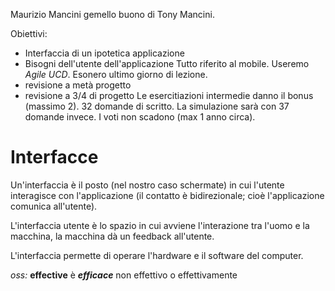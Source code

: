 Maurizio Mancini gemello buono di Tony Mancini.

Obiettivi:
- Interfaccia di un ipotetica applicazione 
- Bisogni dell'utente dell'applicazione
Tutto riferito al mobile.
Useremo *Agile UCD*. Esonero ultimo giorno di lezione. 
- revisione a metà progetto
- revisione a 3/4 di progetto
Le esercitiazioni intermedie danno il bonus (massimo 2). 32 domande di scritto.
La simulazione sarà con 37 domande invece. I voti non scadono (max 1 anno circa).

# Interfacce
Un'interfaccia è il posto (nel nostro caso schermate) in cui l'utente interagisce con l'applicazione (il contatto è bidirezionale; cioè l'applicazione comunica all'utente).

L'interfaccia utente è lo spazio in cui avviene l'interazione tra l'uomo e la macchina, la macchina dà un feedback all'utente.

L'interfaccia permette di operare l'hardware e il software del computer.

*oss:* **effective** è ***efficace*** non effettivo o effettivamente

